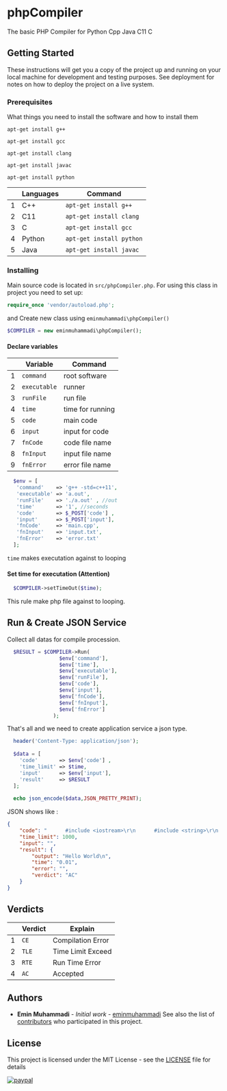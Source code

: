 # phpCompiler
The basic PHP Compiler for Python Cpp Java C11 C 

## Getting Started
These instructions will get you a copy of the project up and running on your local machine for development and testing purposes. See deployment for notes on how to deploy the project on a live system.
### Prerequisites
What things you need to install the software and how to install them
```shell
apt-get install g++
```
```shell
apt-get install gcc
```
```shell
apt-get install clang
```
```shell
apt-get install javac
```
```shell
apt-get install python
```
|  | Languages | Command |
| -- | -- | -- |
| 1 | C++       | ```apt-get install g++```    |
| 2 | C11       | ```apt-get install clang```  |
| 3 | C         | ```apt-get install gcc```    |
| 4 | Python    | ```apt-get install python``` |
| 5 | Java      | ```apt-get install javac```  |
### Installing
Main source code is located in ```src/phpCompiler.php```. For using this class in project you need to set up:
```php
require_once 'vendor/autoload.php';
```
and Create new class using ```eminmuhammadi\phpCompiler() ```
```php
$COMPILER = new eminmuhammadi\phpCompiler();
```
#### Declare variables
|  | Variable | Command |
| -- | -- | -- |
| 1 | ```command``` | root software |
| 2 | ```executable``` | runner |
| 3 | ```runFile``` | run file |
| 4 | ```time```| time for running |
| 5 | ```code```| main code |
| 6 | ```input```| input for code |
| 7 | ```fnCode```| code file name |
| 8 | ```fnInput```| input file name |
| 9 | ```fnError```| error file name |

```php
  $env = [
   'command'    => 'g++ -std=c++11',
   'executable' => 'a.out',
   'runFile'    => './a.out' , //out
   'time'       => '1', //seconds
   'code'       => $_POST['code'] ,
   'input'      => $_POST['input'],
   'fnCode'     => 'main.cpp',
   'fnInput'    => 'input.txt',
   'fnError'    => 'error.txt'
  ];
```

```time``` makes executation against to looping

#### Set time for executation (Attention)
```php
  $COMPILER->setTimeOut($time);
```
This rule make php file against to looping.

## Run & Create JSON Service
Collect all datas for compile procession.
```php
  $RESULT = $COMPILER->Run(
                 $env['command'],
                 $env['time'],
                 $env['executable'],
                 $env['runFile'],
                 $env['code'],
                 $env['input'],
                 $env['fnCode'],
                 $env['fnInput'],
                 $env['fnError']
               );
```               
That's all and we need to create application service a json type.
```php
  header('Content-Type: application/json');
  
  $data = [
    'code'       => $env['code'] ,
    'time_limit' => $time,
    'input'      => $env['input'],
    'result'     => $RESULT
  ];
  
  echo json_encode($data,JSON_PRETTY_PRINT);
```
JSON shows like :
```json
{
    "code": "      #include <iostream>\r\n      #include <string>\r\n      using namespace std;\r\n\r\n      int main()\r\n      {\r\n\r\n        cout <<\"Hello World\"<<endl;\r\n        return 0;\r\n      }\r\n      ",
    "time_limit": 1000,
    "input": "",
    "result": {
        "output": "Hello World\n",
        "time": "0.01",
        "error": "",
        "verdict": "AC"
    }
}
```
## Verdicts
|  | Verdict | Explain |
| -- | -- | -- |
| 1 | ```CE```  | Compilation Error |
| 2 | ```TLE``` | Time Limit Exceed |
| 3 | ```RTE``` | Run Time Error |
| 4 | ```AC```  | Accepted |

## Authors

* **Emin Muhammadi** - *Initial work* - [eminmuhammadi](https://github.com/eminmuhammadi)
See also the list of [contributors](https://github.com/eminmuhammadi/phpCompiler/contributors) who participated in this project.

## License

This project is licensed under the MIT License - see the [LICENSE](LICENSE) file for details

[![paypal](https://www.paypalobjects.com/en_US/i/btn/btn_donateCC_LG.gif)](https://paypal.me/eminmuhammadi)
